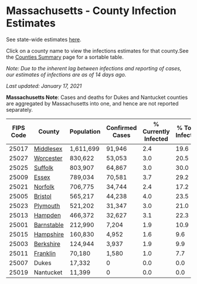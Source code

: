 # Massachusetts - County Infection Estimates

See state-wide estimates [here](/infections/us-ma).

Click on a county name to view the infections estimates for that county.See the [Counties Summary](/infections/summary-counties) page for a sortable table.

*Note: Due to the inherent lag between infections and reporting of cases, our estimates of infections are as of 14 days ago.*

*Last updated: January 17, 2021*

**Massachusetts Note**: Cases and deaths for Dukes and Nantucket counties are aggregated by Massachusetts into one, and hence are not reported separately.

|   FIPS Code |                   County |   Population |   Confirmed Cases |   % Currently Infected |   % Total Infected |
|-------------|--------------------------|--------------|-------------------|------------------------|--------------------|
|       25017 |   [Middlesex](middlesex) |    1,611,699 |            91,946 |                    2.4 |               19.6 |
|       25027 |   [Worcester](worcester) |      830,622 |            53,053 |                    3.0 |               20.5 |
|       25025 |       [Suffolk](suffolk) |      803,907 |            64,867 |                    3.0 |               30.0 |
|       25009 |           [Essex](essex) |      789,034 |            70,581 |                    3.7 |               29.2 |
|       25021 |       [Norfolk](norfolk) |      706,775 |            34,744 |                    2.4 |               17.2 |
|       25005 |       [Bristol](bristol) |      565,217 |            44,238 |                    4.0 |               23.5 |
|       25023 |     [Plymouth](plymouth) |      521,202 |            31,347 |                    3.0 |               21.0 |
|       25013 |       [Hampden](hampden) |      466,372 |            32,627 |                    3.1 |               22.3 |
|       25001 | [Barnstable](barnstable) |      212,990 |             7,204 |                    1.9 |               10.9 |
|       25015 |   [Hampshire](hampshire) |      160,830 |             4,952 |                    1.6 |                9.6 |
|       25003 |   [Berkshire](berkshire) |      124,944 |             3,937 |                    1.9 |                9.9 |
|       25011 |     [Franklin](franklin) |       70,180 |             1,580 |                    1.0 |                7.7 |
|       25007 |                    Dukes |       17,332 |                 0 |                    0.0 |                0.0 |
|       25019 |                Nantucket |       11,399 |                 0 |                    0.0 |                0.0 |